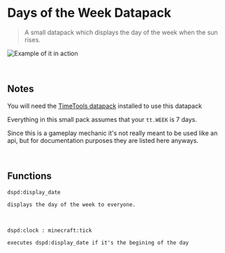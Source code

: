 # Days of the Week Datapack

> A small datapack which displays the day of the week when the sun rises.

![Example of it in action](https://i.imgur.com/cdfqvua.png)

<br>

## Notes
You will need the [TimeTools datapack](https://github.com/Brecert/TimeTools-Datapack) installed to use this datapack

Everything in this small pack assumes that your `tt.WEEK` is 7 days.

Since this is a gameplay mechanic it's not really meant to be used like an api, but for documentation purposes they are listed here anyways.

<br>

## Functions
`dspd:display_date`
```
displays the day of the week to everyone.
```

<br>

`dspd:clock : minecraft:tick`
```
executes dspd:display_date if it's the begining of the day
```

